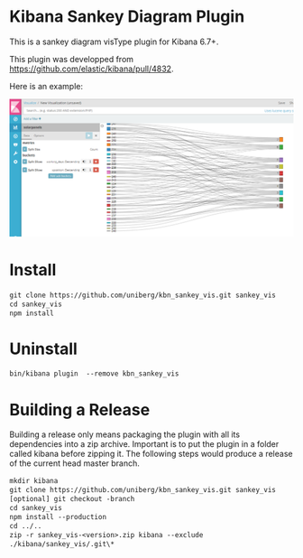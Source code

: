 # Kibana Sankey Diagram Plugin

This is a sankey diagram visType plugin for Kibana 6.7+.

This plugin was developped from <https://github.com/elastic/kibana/pull/4832>.

Here is an example:

![Sankey](sankey_5_5_Screenshot1.PNG)

# Install

```
git clone https://github.com/uniberg/kbn_sankey_vis.git sankey_vis
cd sankey_vis
npm install
```

# Uninstall

```
bin/kibana plugin  --remove kbn_sankey_vis
```

# Building a Release
Building a release only means packaging the plugin with all its dependencies into a zip archive. Important is to put the plugin in a folder called kibana before zipping it.
The following steps would produce a release of the current head master branch.
```
mkdir kibana
git clone https://github.com/uniberg/kbn_sankey_vis.git sankey_vis
[optional] git checkout -branch
cd sankey_vis
npm install --production
cd ../..
zip -r sankey_vis-<version>.zip kibana --exclude ./kibana/sankey_vis/.git\*
```
